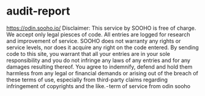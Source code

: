 # audit-report
https://odin.sooho.io/
Disclaimer: This service by SOOHO is free of charge. We accept only legal piesces of code. All entries are logged for research and improvement of service. SOOHO does not warranty any rights or service levels, nor does it acquire any right on the code entered. By sending code to this site, you warrant that all your entries are in your sole responsibility and you do not infringe any laws of any entries and for any damages resulting thereof. You agree to indemnify, defend and hold them harmless from any legal or financial demands or arising out of the breach of these terms of use, especially from third-party claims regarding infringement of copyrights and the like. - term of service from odin sooho
